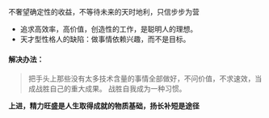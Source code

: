 不奢望确定性的收益，不等待未来的天时地利，只信步步为营

+ 追求高效率，高价值，创造性的工作，是聪明人的理想。
+ 天才型性格人的缺陷：做事情依赖兴趣，而不是目标。

#### 解决办法：
> 把手头上那些没有太多技术含量的事情全部做好，不问价值，不求速效，当成战胜自己的重大成果。
> 战胜自我成为一种习惯。


**上进，精力旺盛是人生取得成就的物质基础，扬长补短是途径**

